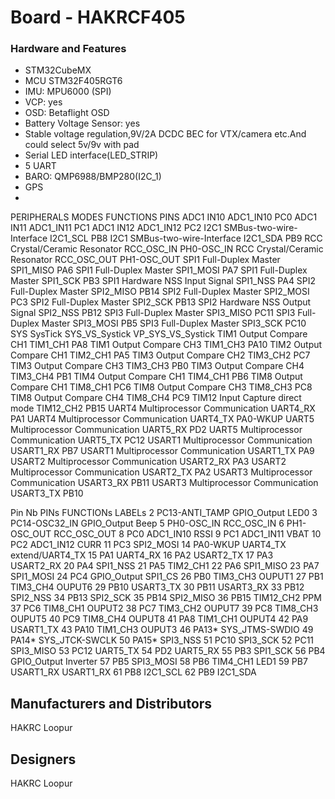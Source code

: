 # Board - HAKRCF405

### Hardware and Features

- STM32CubeMX
- MCU STM32F405RGT6
- IMU: MPU6000 (SPI)
- VCP: yes
- OSD: Betaflight OSD
- Battery Voltage Sensor: yes
- Stable voltage regulation,9V/2A DCDC BEC for VTX/camera etc.And could select 5v/9v with pad
- Serial LED interface(LED_STRIP)
- 5 UART
- BARO: QMP6988/BMP280(I2C_1)
- GPS
-

PERIPHERALS MODES FUNCTIONS PINS
ADC1 IN10 ADC1_IN10 PC0
ADC1 IN11 ADC1_IN11 PC1
ADC1 IN12 ADC1_IN12 PC2
I2C1 SMBus-two-wire-Interface I2C1_SCL PB8
I2C1 SMBus-two-wire-Interface I2C1_SDA PB9
RCC Crystal/Ceramic Resonator RCC_OSC_IN PH0-OSC_IN
RCC Crystal/Ceramic Resonator RCC_OSC_OUT PH1-OSC_OUT
SPI1 Full-Duplex Master SPI1_MISO PA6
SPI1 Full-Duplex Master SPI1_MOSI PA7
SPI1 Full-Duplex Master SPI1_SCK PB3
SPI1 Hardware NSS Input Signal SPI1_NSS PA4
SPI2 Full-Duplex Master SPI2_MISO PB14
SPI2 Full-Duplex Master SPI2_MOSI PC3
SPI2 Full-Duplex Master SPI2_SCK PB13
SPI2 Hardware NSS Output Signal SPI2_NSS PB12
SPI3 Full-Duplex Master SPI3_MISO PC11
SPI3 Full-Duplex Master SPI3_MOSI PB5
SPI3 Full-Duplex Master SPI3_SCK PC10
SYS SysTick SYS_VS_Systick VP_SYS_VS_Systick
TIM1 Output Compare CH1 TIM1_CH1 PA8
TIM1 Output Compare CH3 TIM1_CH3 PA10
TIM2 Output Compare CH1 TIM2_CH1 PA5
TIM3 Output Compare CH2 TIM3_CH2 PC7
TIM3 Output Compare CH3 TIM3_CH3 PB0
TIM3 Output Compare CH4 TIM3_CH4 PB1
TIM4 Output Compare CH1 TIM4_CH1 PB6
TIM8 Output Compare CH1 TIM8_CH1 PC6
TIM8 Output Compare CH3 TIM8_CH3 PC8
TIM8 Output Compare CH4 TIM8_CH4 PC9
TIM12 Input Capture direct mode TIM12_CH2 PB15
UART4 Multiprocessor Communication UART4_RX PA1
UART4 Multiprocessor Communication UART4_TX PA0-WKUP
UART5 Multiprocessor Communication UART5_RX PD2
UART5 Multiprocessor Communication UART5_TX PC12
USART1 Multiprocessor Communication USART1_RX PB7
USART1 Multiprocessor Communication USART1_TX PA9
USART2 Multiprocessor Communication USART2_RX PA3
USART2 Multiprocessor Communication USART2_TX PA2
USART3 Multiprocessor Communication USART3_RX PB11
USART3 Multiprocessor Communication USART3_TX PB10

Pin Nb PINs FUNCTIONs LABELs
2 PC13-ANTI_TAMP GPIO_Output LED0
3 PC14-OSC32_IN GPIO_Output Beep
5 PH0-OSC_IN RCC_OSC_IN
6 PH1-OSC_OUT RCC_OSC_OUT
8 PC0 ADC1_IN10 RSSI
9 PC1 ADC1_IN11 VBAT
10 PC2 ADC1_IN12 CURR
11 PC3 SPI2_MOSI
14 PA0-WKUP UART4_TX extend/UART4_TX
15 PA1 UART4_RX
16 PA2 USART2_TX
17 PA3 USART2_RX
20 PA4 SPI1_NSS
21 PA5 TIM2_CH1
22 PA6 SPI1_MISO
23 PA7 SPI1_MOSI
24 PC4 GPIO_Output SPI1_CS
26 PB0 TIM3_CH3 OUPUT1
27 PB1 TIM3_CH4 OUPUT6
29 PB10 USART3_TX
30 PB11 USART3_RX
33 PB12 SPI2_NSS
34 PB13 SPI2_SCK
35 PB14 SPI2_MISO
36 PB15 TIM12_CH2 PPM
37 PC6 TIM8_CH1 OUPUT2
38 PC7 TIM3_CH2 OUPUT7
39 PC8 TIM8_CH3 OUPUT5
40 PC9 TIM8_CH4 OUPUT8
41 PA8 TIM1_CH1 OUPUT4
42 PA9 USART1_TX
43 PA10 TIM1_CH3 OUPUT3
46 PA13* SYS_JTMS-SWDIO
49 PA14* SYS_JTCK-SWCLK
50 PA15\* SPI3_NSS
51 PC10 SPI3_SCK
52 PC11 SPI3_MISO
53 PC12 UART5_TX
54 PD2 UART5_RX
55 PB3 SPI1_SCK
56 PB4 GPIO_Output Inverter
57 PB5 SPI3_MOSI
58 PB6 TIM4_CH1 LED1
59 PB7 USART1_RX USART1_RX
61 PB8 I2C1_SCL
62 PB9 I2C1_SDA

## Manufacturers and Distributors

HAKRC Loopur

## Designers

HAKRC Loopur
